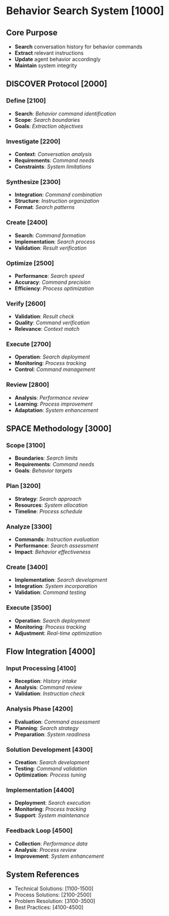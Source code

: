 # Behavior Search System [1000]

## Core Purpose
- **Search** conversation history for behavior commands
- **Extract** relevant instructions
- **Update** agent behavior accordingly
- **Maintain** system integrity

## DISCOVER Protocol [2000]

### Define [2100]
- **Search**: _Behavior command identification_
- **Scope**: _Search boundaries_
- **Goals**: _Extraction objectives_

### Investigate [2200]
- **Context**: _Conversation analysis_
- **Requirements**: _Command needs_
- **Constraints**: _System limitations_

### Synthesize [2300]
- **Integration**: _Command combination_
- **Structure**: _Instruction organization_
- **Format**: _Search patterns_

### Create [2400]
- **Search**: _Command formation_
- **Implementation**: _Search process_
- **Validation**: _Result verification_

### Optimize [2500]
- **Performance**: _Search speed_
- **Accuracy**: _Command precision_
- **Efficiency**: _Process optimization_

### Verify [2600]
- **Validation**: _Result check_
- **Quality**: _Command verification_
- **Relevance**: _Context match_

### Execute [2700]
- **Operation**: _Search deployment_
- **Monitoring**: _Process tracking_
- **Control**: _Command management_

### Review [2800]
- **Analysis**: _Performance review_
- **Learning**: _Process improvement_
- **Adaptation**: _System enhancement_

## SPACE Methodology [3000]

### Scope [3100]
- **Boundaries**: _Search limits_
- **Requirements**: _Command needs_
- **Goals**: _Behavior targets_

### Plan [3200]
- **Strategy**: _Search approach_
- **Resources**: _System allocation_
- **Timeline**: _Process schedule_

### Analyze [3300]
- **Commands**: _Instruction evaluation_
- **Performance**: _Search assessment_
- **Impact**: _Behavior effectiveness_

### Create [3400]
- **Implementation**: _Search development_
- **Integration**: _System incorporation_
- **Validation**: _Command testing_

### Execute [3500]
- **Operation**: _Search deployment_
- **Monitoring**: _Process tracking_
- **Adjustment**: _Real-time optimization_

## Flow Integration [4000]

### Input Processing [4100]
- **Reception**: _History intake_
- **Analysis**: _Command review_
- **Validation**: _Instruction check_

### Analysis Phase [4200]
- **Evaluation**: _Command assessment_
- **Planning**: _Search strategy_
- **Preparation**: _System readiness_

### Solution Development [4300]
- **Creation**: _Search development_
- **Testing**: _Command validation_
- **Optimization**: _Process tuning_

### Implementation [4400]
- **Deployment**: _Search execution_
- **Monitoring**: _Process tracking_
- **Support**: _System maintenance_

### Feedback Loop [4500]
- **Collection**: _Performance data_
- **Analysis**: _Process review_
- **Improvement**: _System enhancement_

## System References
- Technical Solutions: [1100-1500]
- Process Solutions: [2100-2500]
- Problem Resolution: [3100-3500]
- Best Practices: [4100-4500]